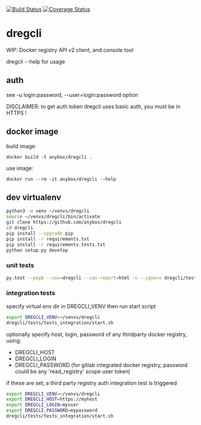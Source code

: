 [![Build Status](https://travis-ci.org/anybox/dregcli.svg?branch=master)](https://travis-ci.org/anybox/dregcli)
[![Coverage Status](https://coveralls.io/repos/github/anybox/dregcli/badge.svg?branch=master)](https://coveralls.io/github/anybox/dregcli?branch=master)
# dregcli

WIP: Docker registry API v2 client, and console tool

dregcli --help for usage

## auth

see -u login:password, --user=login:password option

DISCLAIMER: to get auth token dregcli uses basic auth, you must be in HTTPS !

## docker image

build image:

```
docker build -t anybox/dregcli .
```

use image:

```
docker run --rm -it anybox/dregcli --help
```

## dev virtualenv

```bash
python3 -m venv ~/venvs/dregcli
source ~/venvs/dregcli/bin/activate
git clone https://github.com/anybox/dregcli
cd dregcli
pip install --upgrade pip
pip install -r requirements.txt
pip install -r requirements.tests.txt
python setup.py develop
```

### unit tests

```bash
py.test --pep8 --cov=dregcli --cov-report=html -v --ignore dregcli/tests/tests_integration/
```

### integration tests

specify virtual env dir in DREGCLI_VENV then run start script

```bash
export DREGCLI_VENV=~/venvs/dregcli
dregcli/tests/tests_integration/start.sh
```

optionally specify host, login, password of any thirdparty docker registry, using:

- DREGCLI_HOST
- DREGCLI_LOGIN
- DREGCLI_PASSWORD (for gitlab integrated docker registry, password could be any 'read_registry' scope user token)

if these are set, a third party registry auth integration test is triggered

```bash
export DREGCLI_VENV=~/venvs/dregcli
export DREGCLI_HOST=https://myhost
export DREGCLI_LOGIN=myuser
export DREGCLI_PASSWORD=mypassword
dregcli/tests/tests_integration/start.sh
```
